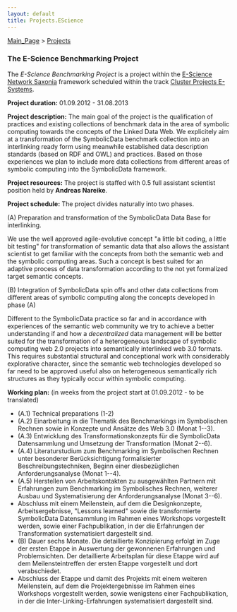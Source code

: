```yaml
---
layout: default
title: Projects.EScience
---
```


[Main\_Page](Main_Page "wikilink") \> [Projects](Projects "wikilink")

### The E-Science Benchmarking Project

The *E-Science Benchmarking Project* is a project within the [E-Science Network Saxonia](http://www.escience-sachsen.de) framework scheduled within the track [Cluster Projects E-Systems](http://www.escience-sachsen.de/?page_id=353).

**Project duration:** 01.09.2012 - 31.08.2013

**Project description:** The main goal of the project is the qualification of practices and existing collections of benchmark data in the area of symbolic computing towards the concepts of the Linked Data Web. We explicitely aim at a transformation of the SymbolicData benchmark collection into an interlinking ready form using meanwhile established data description standards (based on RDF and OWL) and practices. Based on those experiences we plan to include more data collections from different areas of symbolic computing into the SymbolicData framework.

**Project resources:** The project is staffed with 0.5 full assistant scientist position held by **Andreas Nareike**.

**Project schedule:** The project divides naturally into two phases.

  
(A) Preparation and transformation of the SymbolicData Data Base for interlinking.

  
We use the well approved agile-evolutive concept "a little bit coding, a little bit testing" for transformation of semantic data that also allows the assistant scientist to get familiar with the concepts from both the semantic web and the symbolic computing areas. Such a concept is best suited for an adaptive process of data transformation according to the not yet formalized target semantic concepts.

(B) Integration of SymbolicData spin offs and other data collections from different areas of symbolic computing along the concepts developed in phase (A)

  
Different to the SymbolicData practice so far and in accordance with experiences of the semantic web community we try to achieve a better understanding if and how a *decentralized* data management will be better suited for the transformation of a heterogeneous landscape of symbolic computing web 2.0 projects into semantically interlinked web 3.0 formats. This requires substantial structural and conceptional work with considerably explorative character, since the semantic web technologies developed so far need to be approved useful also on heterogeneous semantically rich structures as they typically occur within symbolic computing.

**Working plan:** (in weeks from the project start at 01.09.2012 - to be translated)

-   (A.1) Technical preparations (1-2)
-   (A.2) Einarbeitung in die Thematik des Benchmarkings im Symbolischen Rechnen sowie in Konzepte und Ansätze des Web 3.0 (Monat 1--3).
-   (A.3) Entwicklung des Transformationskonzepts für die SymbolicData Datensammlung und Umsetzung der Transformation (Monat 2--6).
-   (A.4) Literaturstudium zum Benchmarking im Symbolischen Rechnen unter besonderer Berücksichtigung formalisierter Beschreibungstechniken, Beginn einer diesbezüglichen Anforderungsanalyse (Monat 1--4).
-   (A.5) Herstellen von Arbeitskontakten zu ausgewählten Partnern mit Erfahrungen zum Benchmarking im Symbolisches Rechnen, weiterer Ausbau und Systematisierung der Anforderungsanalyse (Monat 3--6).
-   Abschluss mit einem Meilenstein, auf dem die Designkonzepte, Arbeitsergebnisse, "Lessons learned" sowie die transformierte SymbolicData Datensammlung im Rahmen eines Workshops vorgestellt werden, sowie einer Fachpublikation, in der die Erfahrungen der Transformation systematisiert dargestellt sind.
-   (B) Dauer sechs Monate. Die detaillierte Konzipierung erfolgt im Zuge der ersten Etappe in Auswertung der gewonnenen Erfahrungen und Problemsichten. Der detaillierte Arbeitsplan für diese Etappe wird auf dem Meilensteintreffen der ersten Etappe vorgestellt und dort verabschiedet.
-   Abschluss der Etappe und damit des Projekts mit einem weiteren Meilenstein, auf dem die Projektergebnisse im Rahmen eines Workshops vorgestellt werden, sowie wenigstens einer Fachpublikation, in der die Inter-Linking-Erfahrungen systematisiert dargestellt sind.

